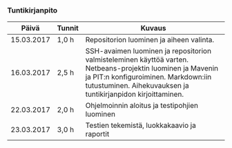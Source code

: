 ### Tuntikirjanpito
Päivä | Tunnit | Kuvaus
--------------- | ----- | ------
15.03.2017 | 1,0 h | Repositorion luominen ja aiheen valinta.
16.03.2017 | 2,5 h |  SSH-avaimen luominen ja repositorion valmisteleminen käyttöä varten. Netbeans-projektin luominen ja Mavenin ja PIT:n konfiguroiminen. Markdown:iin tutustuminen. Aihekuvauksen ja tuntikirjanpidon kirjoittaminen.
22.03.2017 | 2,0 h | Ohjelmoinnin aloitus ja testipohjien luominen
23.03.2017 | 3,0 h | Testien tekemistä, luokkakaavio ja raportit

